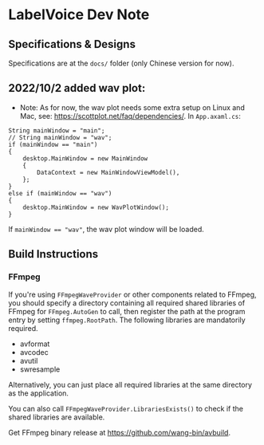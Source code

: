 # LabelVoice Dev Note


## Specifications & Designs

Specifications are at the `docs/` folder (only Chinese version for now).


## 2022/10/2 added wav plot:
- Note: As for now, the wav plot needs some extra setup on Linux and Mac, see: https://scottplot.net/faq/dependencies/.
In `App.axaml.cs`:
```
String mainWindow = "main";
// String mainWindow = "wav";
if (mainWindow == "main")
{
    desktop.MainWindow = new MainWindow
    {
        DataContext = new MainWindowViewModel(),
    };
}
else if (mainWindow == "wav")
{
    desktop.MainWindow = new WavPlotWindow();
}
```
If `mainWindow == "wav"`, the wav plot window will be loaded.


## Build Instructions

### FFmpeg

If you're using `FFmpegWaveProvider` or other components related to FFmpeg, you should specify a directory containing all required shared libraries of FFmpeg for `FFmpeg.AutoGen` to call, then register the path at the program entry by setting `ffmpeg.RootPath`. The following libraries are mandatorily required.

+ avformat
+ avcodec
+ avutil
+ swresample

Alternatively, you can just place all required libraries at the same directory as the application.

You can also call `FFmpegWaveProvider.LibrariesExists()` to check if the shared libraries are available.

Get FFmpeg binary release at https://github.com/wang-bin/avbuild.

